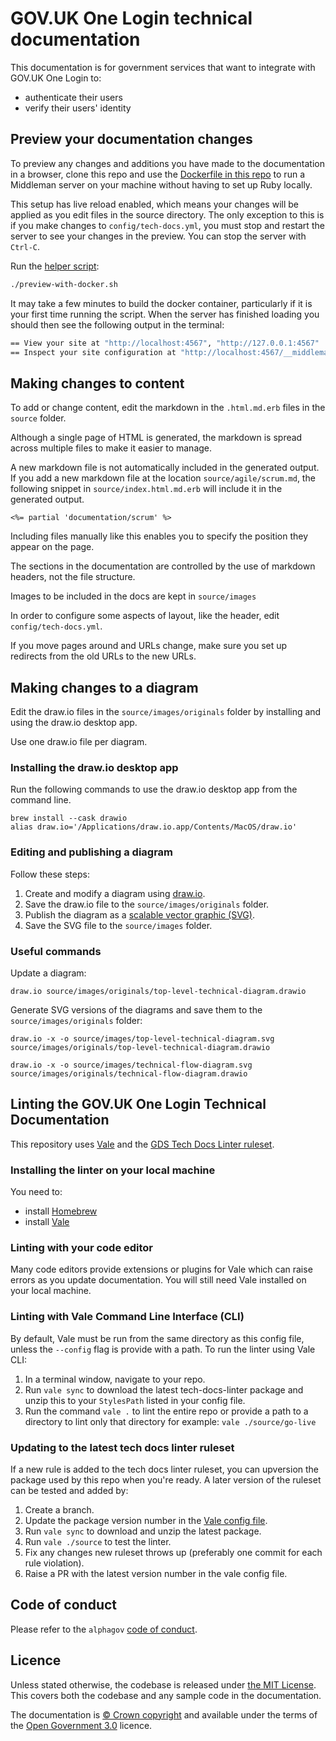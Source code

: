 # GOV.UK One Login technical documentation

This documentation is for government services that want to integrate with GOV.UK One Login to:

* authenticate their users
* verify their users' identity  

## Preview your documentation changes

To preview any changes and additions you have made to the documentation in a browser, clone this repo and use the [Dockerfile in this repo](Dockerfile) to run a Middleman server on your machine without having to set up Ruby locally.

This setup has live reload enabled, which means your changes will be applied as you edit files in the source directory. The only exception to this is if you make changes to `config/tech-docs.yml`, you must stop and restart the server to see your changes in the preview. You can stop the server with `Ctrl-C`.

Run the [helper script](preview-with-docker.sh):

```bash
./preview-with-docker.sh
```

It may take a few minutes to build the docker container, particularly if it is your first time running the script. When the server has finished loading you should then see the following output in the terminal:

```bash
== View your site at "http://localhost:4567", "http://127.0.0.1:4567"
== Inspect your site configuration at "http://localhost:4567/__middleman", "http://127.0.0.1:4567/__middleman"/usr/local/bundle/gems/tilt-2.0.11/lib/tilt/redcarpet.
```

## Making changes to content

To add or change content, edit the markdown in the `.html.md.erb` files in the `source` folder.

Although a single page of HTML is generated, the markdown is spread across multiple files to make it easier to manage. 

A new markdown file is not automatically included in the generated output. If you add a new markdown file at the location `source/agile/scrum.md`, the following snippet in `source/index.html.md.erb` will include it in the generated output.

`<%= partial 'documentation/scrum' %>`

Including files manually like this enables you to specify the position they appear on the page.

The sections in the documentation are controlled by the use of markdown headers, not the file structure.

Images to be included in the docs are kept in `source/images`

In order to configure some aspects of layout, like the header, edit `config/tech-docs.yml`.

If you move pages around and URLs change, make sure you set up redirects from the old URLs to the new URLs.

## Making changes to a diagram
Edit the draw.io files in the `source/images/originals` folder by installing and using the draw.io desktop app.

Use one draw.io file per diagram.

### Installing the draw.io desktop app
Run the following commands to use the draw.io desktop app from the command line.

```
brew install --cask drawio
alias draw.io='/Applications/draw.io.app/Contents/MacOS/draw.io'
```

### Editing and publishing a diagram
Follow these steps:
1. Create and modify a diagram using [draw.io](https://about.draw.io/).
2. Save the draw.io file to the `source/images/originals` folder.
3. Publish the diagram as a [scalable vector graphic (SVG)](https://www.w3.org/Graphics/SVG/).
4. Save the SVG file to the `source/images` folder.
 
### Useful commands
Update a diagram:
```
draw.io source/images/originals/top-level-technical-diagram.drawio
```
Generate SVG versions of the diagrams and save them to the `source/images/originals` folder:
```
draw.io -x -o source/images/top-level-technical-diagram.svg source/images/originals/top-level-technical-diagram.drawio

draw.io -x -o source/images/technical-flow-diagram.svg source/images/originals/technical-flow-diagram.drawio
```

## Linting the GOV.UK One Login Technical Documentation

This repository uses [Vale](https://vale.sh/) and the [GDS Tech Docs Linter ruleset](https://github.com/alphagov/tech-docs-linter).

### Installing the linter on your local machine

You need to:

* install [Homebrew](https://brew.sh/)
* install [Vale](https://vale.sh/docs/vale-cli/installation/)

### Linting with your code editor

Many code editors provide extensions or plugins for Vale which can raise errors as you update documentation. You will still need Vale installed on your local machine.

### Linting with Vale Command Line Interface (CLI)

By default, Vale must be run from the same directory as this config file, unless the `--config` flag is provide with a path.
To run the linter using Vale CLI:

1. In a terminal window, navigate to your repo.
1. Run `vale sync` to download the latest tech-docs-linter package and unzip this to your `StylesPath` listed in your config file.
1. Run the command `vale .` to lint the entire repo or provide a path to a directory to lint only that directory for example: `vale ./source/go-live`

### Updating to the latest tech docs linter ruleset

If a new rule is added to the tech docs linter ruleset, you can upversion the package used by this repo when you're ready.
A later version of the ruleset can be tested and added by:

1. Create a branch.
1. Update the package version number in the [Vale config file](.vale.ini).
1. Run `vale sync` to download and unzip the latest package.
1. Run `vale ./source` to test the linter.
1. Fix any changes new ruleset throws up (preferably one commit for each rule violation).
1. Raise a PR with the latest version number in the vale config file.

## Code of conduct

Please refer to the `alphagov` [code of conduct](https://github.com/alphagov/code-of-conduct).

## Licence

Unless stated otherwise, the codebase is released under [the MIT License][mit].
This covers both the codebase and any sample code in the documentation.

The documentation is [© Crown copyright][copyright] and available under the terms of the [Open Government 3.0][ogl] licence.

[mit]: LICENCE.md
[copyright]: http://www.nationalarchives.gov.uk/information-management/re-using-public-sector-information/uk-government-licensing-framework/crown-copyright/
[ogl]: http://www.nationalarchives.gov.uk/doc/open-government-licence/version/3/